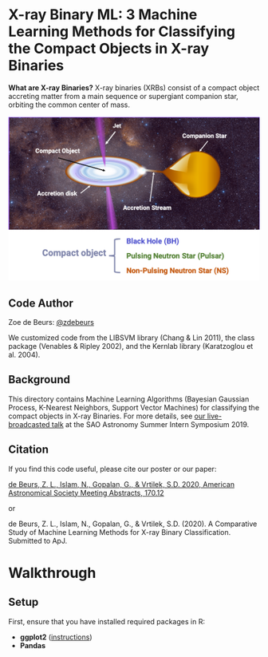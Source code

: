 # X-ray Binary ML: 3 Machine Learning Methods for Classifying the Compact Objects in X-ray Binaries

**What are X-ray Binaries?** X-ray  binaries  (XRBs)  consist  of  a  compact  object accreting  matter  from  a  main  sequence  or  supergiant companion  star,  orbiting  the  common  center  of  mass.

![GRS1739 Animation](pics/XRB_visualization.png)

## Code Author

Zoe de Beurs: [@zdebeurs](https://github.com/zdebeurs)

We customized code from the LIBSVM library (Chang & Lin 2011), the class package (Venables & Ripley 2002), and the Kernlab library (Karatzoglou et al. 2004).

## Background

This directory contains Machine Learning Algorithms (Bayesian Gaussian Process,
 K-Nearest Neighbors, Support Vector Machines) for classifying the compact objects
  in X-ray Binaries. For more details, see [our live-broadcasted talk](https://youtu.be/c6SgxjjYLPk) at the SAO Astronomy Summer Intern Symposium 2019. 
  
## Citation

If you find this code useful, please cite our poster or our paper:

[de Beurs, Z. L., Islam, N., Gopalan, G., & Vrtilek, S.D. 2020, American Astronomical Society Meeting Abstracts, 170.12](https://113qx216in8z1kdeyi404hgf-wpengine.netdna-ssl.com/wp-content/uploads/2020/01/aas235_abstracts.pdf#abs170.12)

or

de Beurs, Z. L., Islam, N., Gopalan, G., & Vrtilek, S.D. (2020). A Comparative Study of Machine Learning Methods for X-ray Binary Classification. Submitted to ApJ. 

# Walkthrough

## Setup

First, ensure that you have installed required packages in R:

* **ggplot2** ([instructions](https://ggplot2.tidyverse.org/))
* **Pandas** 

